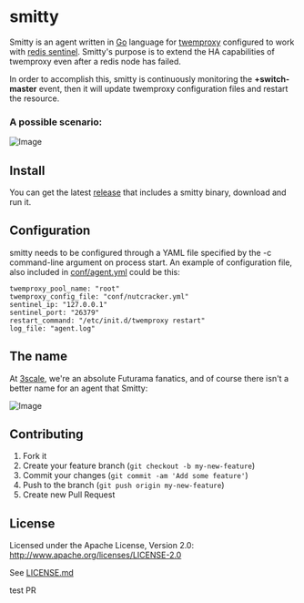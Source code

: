 smitty
======

Smitty is an agent written in [Go](http://golang.org/) language for [twemproxy](https://github.com/twitter/twemproxy) configured to work with [redis
sentinel](http://redis.io/topics/sentinel). Smitty's purpose is to extend the HA capabilities of twemproxy even after a redis node has failed.

In order to accomplish this, smitty is continuously monitoring the **+switch-master** event, then it will update twemproxy configuration files and restart the resource.

### A possible scenario:

![Image](stack.png)

## Install

You can get the latest [release](https://github.com/areina/smitty/releases) that includes a smitty binary,
download and run it. 

## Configuration

smitty needs to be configured through a YAML file specified by the -c
command-line argument on process start. An example of configuration
file, also included in [conf/agent.yml](conf/agent.yml) could be this:

    twemproxy_pool_name: "root"
    twemproxy_config_file: "conf/nutcracker.yml"
    sentinel_ip: "127.0.0.1"
    sentinel_port: "26379"
    restart_command: "/etc/init.d/twemproxy restart"
    log_file: "agent.log"

## The name

At [3scale](http://3scale.net), we're an absolute Futurama fanatics, and of course there isn't a better name for an agent that Smitty:

![Image](smitty.jpg)

## Contributing

1. Fork it
2. Create your feature branch (`git checkout -b my-new-feature`)
3. Commit your changes (`git commit -am 'Add some feature'`)
4. Push to the branch (`git push origin my-new-feature`)
5. Create new Pull Request

## License

Licensed under the Apache License, Version 2.0: http://www.apache.org/licenses/LICENSE-2.0

See [LICENSE.md](LICENSE)

test PR
